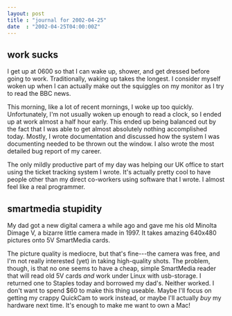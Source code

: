 ```yaml
---
layout: post
title : "journal for 2002-04-25"
date  : "2002-04-25T04:00:00Z"
---
```


## work sucks

I get up at 0600 so that I can wake up, shower, and get dressed before going to work.  Traditionally, waking up takes the longest.  I consider myself woken up when I can actually make out the squiggles on my monitor as I try to read the BBC news.

This morning, like a lot of recent mornings, I woke up too quickly. Unfortunately, I'm not usually woken up enough to read a clock, so I ended up at work almost a half hour early.  This ended up being balanced out by the fact that I was able to get almost absolutely nothing accomplished today.  Mostly, I wrote documentation and discussed how the system I was documenting needed to be thrown out the window.  I also wrote the most detailed bug report of my career.

The only mildly productive part of my day was helping our UK office to start using the ticket tracking system I wrote.  It's actually pretty cool to have people other than my direct co-workers using software that I wrote.  I almost feel like a real programmer.

## smartmedia stupidity

My dad got a new digital camera a while ago and gave me his old Minolta Dimage V, a bizarre little camera made in 1997.  It takes amazing 640x480 pictures onto 5V SmartMedia cards.

The picture quality is mediocre, but that's fine---the camera was free, and I'm not really interested (yet) in taking high-quality shots.  The problem, though, is that no one seems to have a cheap, simple SmartMedia reader that will read old 5V cards <em>and</em> work under Linux with usb-storage.  I returned one to Staples today and borrowed my dad's.  Neither worked.  I don't want to spend $60 to make this thing useable.  Maybe I'll focus on getting my crappy QuickCam to work instead, or maybe I'll actually <em>buy</em> my hardware next time.  It's enough to make me want to own a Mac!

